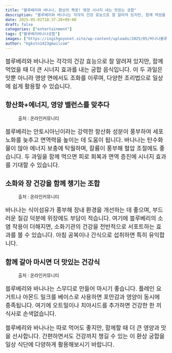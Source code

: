 ```yaml
---
title: "블루베리와 바나나, 환상의 짝꿍! 영양 시너지 내는 맛있는 궁합"
description: "블루베리와 바나나는 각각의 건강 효능으로 잘 알려져 있지만, 함께 먹었을 때 더 큰 시너지 효과를 내는 궁합 음식입니다. 이 두 과일은 맛뿐 아니라 영양 면에서도 조화를 이루며, 다양한 조리법으로 일상에 쉽게 활용할 수 있습니다."
date: 2025-05-01T18:37:20+09:00
draft: false
categories: ["entertainment"]
tags: ["블루베리바나나궁합"]
images: ["https://ingihgoyonet.site/wp-content/uploads/2025/05/바나나블루베리-1024x680.jpg", "https://ingihgoyonet.site/wp-content/uploads/2025/05/베리바나나-683x1024.jpg", "https://ingihgoyonet.site/wp-content/uploads/2025/05/블루베리-바나나-683x1024.jpg"]
author: "kgkstn1423gmailcom"
---
```


<p style="font-size:18px">블루베리와 바나나는 각각의 건강 효능으로 잘 알려져 있지만, 함께 먹었을 때 더 큰 시너지 효과를 내는 궁합 음식입니다. 이 두 과일은 맛뿐 아니라 영양 면에서도 조화를 이루며, 다양한 조리법으로 일상에 쉽게 활용할 수 있습니다.</p> <h2 >항산화+에너지, 영양 밸런스를 맞추다</h2> <figure ><img src="https://ingihgoyonet.site/wp-content/uploads/2025/05/바나나블루베리-1024x680.jpg" alt="" style="aspect-ratio:16/9;object-fit:cover"/><figcaption >출처 : 온라인커뮤니티</figcaption></figure> <p style="font-size:18px">블루베리는 안토시아닌이라는 강력한 항산화 성분이 풍부하여 세포 노화를 늦추고 면역력을 높이는 데 도움이 됩니다. 바나나는 탄수화물이 많아 에너지 보충에 탁월하며, 칼륨이 풍부해 혈압 조절에도 좋습니다. 두 과일을 함께 먹으면 피로 회복과 면역 증진에 시너지 효과를 기대할 수 있습니다.</p> <h2 >소화와 장 건강을 함께 챙기는 조합</h2> <figure ><img src="https://ingihgoyonet.site/wp-content/uploads/2025/05/베리바나나-683x1024.jpg" alt="" style="aspect-ratio:16/9;object-fit:cover"/><figcaption >출처 : 온라인커뮤니티</figcaption></figure> <p style="font-size:18px">바나나는 식이섬유가 풍부해 장내 환경을 개선하는 데 좋으며, 부드러운 질감 덕분에 위장에도 부담이 적습니다. 여기에 블루베리의 소염 작용이 더해지면, 소화기관의 건강을 전반적으로 서포트하는 효과를 볼 수 있습니다. 아침 공복이나 간식으로 섭취하면 특히 유익합니다.</p> <h2 >함께 갈아 마시면 더 맛있는 건강식</h2> <figure ><img src="https://ingihgoyonet.site/wp-content/uploads/2025/05/블루베리-바나나-683x1024.jpg" alt="" style="aspect-ratio:16/9;object-fit:cover"/><figcaption >출처 : 온라인커뮤니티</figcaption></figure> <p style="font-size:18px">블루베리와 바나나는 스무디로 만들어 마시기 좋습니다. 플레인 요거트나 아몬드 밀크를 베이스로 사용하면 포만감과 영양이 동시에 충족됩니다. 여기에 오트밀이나 치아시드를 추가하면 건강한 한 끼 식사로 손색없습니다.</p> <p style="font-size:18px">블루베리와 바나나는 따로 먹어도 좋지만, 함께할 때 더 큰 영양과 맛을 선사합니다. 간편하면서도 건강까지 챙길 수 있는 이 환상 궁합을 일상 식단에 다양하게 활용해보시기 바랍니다.</p>